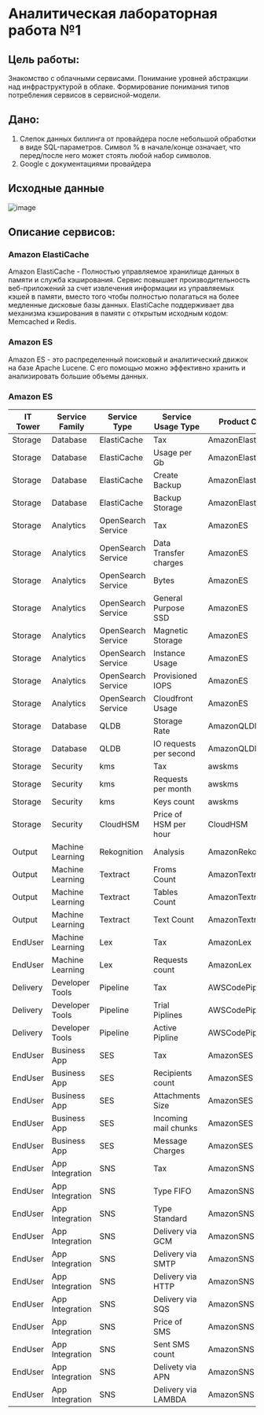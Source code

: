 # Аналитическая лабораторная работа №1

## Цель работы:

Знакомство с облачными сервисами. Понимание уровней абстракции над инфраструктурой в облаке. Формирование понимания типов потребления сервисов в сервисной-модели.


## Дано:

1. Слепок данных биллинга от провайдера после небольшой обработки в виде SQL-параметров. Символ % в начале/конце означает, что перед/после него может стоять любой набор символов.
2. Google с документациями провайдера

## Исходные данные
![image](https://github.com/GlebKom/otche-nash-Izhe-esi-na-nebesi/assets/57949970/de48e42b-d1bf-4694-894b-104efecbb99e)



## Описание сервисов:

### Amazon ElastiCache
Amazon ElastiCache - Полностью управляемое хранилище данных в памяти и служба кэширования. Сервис повышает производительность веб-приложений за счет извлечения информации из управляемых кэшей в памяти, вместо того чтобы полностью полагаться на более медленные дисковые базы данных. ElastiCache поддерживает два механизма кэширования в памяти с открытым исходным кодом: Memcached и Redis.


### Amazon ES
Amazon ES - это распределенный поисковый и аналитический движок на базе Apache Lucene. С его помощью можно эффективно хранить и анализировать большие объемы данных.

### Amazon ES


| IT Tower           | Service Family        | Service Type           | Service Usage Type       | Product Code          | Usage Type                   | [lineItem/Operation]          | lineItem/LineItemDescription         |
|--------------------|-----------------------|------------------------|--------------------------|-----------------------|------------------------------|-------------------------------|-------------------------------------|
| Storage            | Database              | ElastiCache            | Tax                      | AmazonElastiCache     |                              | Tax%                          |                                   |
| Storage            | Database              | ElastiCache            | Usage per Gb              | AmazonElastiCache     | %NodeUsage:cache%            |                               |                                   |
| Storage            | Database              | ElastiCache            | Create Backup             | AmazonElastiCache     | %CreateCacheSnapshot%       |                               |                                   |
| Storage            | Database              | ElastiCache            | Backup Storage            | AmazonElastiCache     | %ElastiCache:BackupUsage     |                               |                                   |
| Storage            | Analytics             | OpenSearch Service      | Tax                      | AmazonES              |                              | Tax%                          |                                   |
| Storage            | Analytics             | OpenSearch Service      | Data Transfer charges     | AmazonES              | %DataTransfer%Bytes          |                               |                                   |
| Storage            | Analytics             | OpenSearch Service      | Bytes                    | AmazonES              | %AWS%Bytes                   |                               |                                   |
| Storage            | Analytics             | OpenSearch Service      | General Purpose SSD       | AmazonES              | %ES:GP2-Storage%             |                               |                                   |
| Storage            | Analytics             | OpenSearch Service      | Magnetic Storage          | AmazonES              | %ES:Magnetic-Storage         |                               |                                   |
| Storage            | Analytics             | OpenSearch Service      | Instance Usage            | AmazonES              | %ESInstance%                 |                               |                                   |
| Storage            | Analytics             | OpenSearch Service      | Provisioned IOPS           | AmazonES              | %PIOPS%                      |                               |                                   |
| Storage            | Analytics             | OpenSearch Service      | Cloudfront Usage          | AmazonES              | %CloudFront%                 |                               |                                   |
| Storage            | Database              | QLDB                   | Storage Rate              | AmazonQLDB            | %Storage                     |                               |                                   |
| Storage            | Database              | QLDB                   | IO requests per second    | AmazonQLDB            | %IO-Request                  |                               |                                   |
| Storage            | Security              | kms                    | Tax                      | awskms                |                              | Tax%                          |                                   |
| Storage            | Security              | kms                    | Requests per month        | awskms                | %KMS-Requests                |                               |                                   |
| Storage            | Security              | kms                    | Keys count                | awskms                | %KMS-Keys                    |                               |                                   |
| Storage            | Security              | CloudHSM                | Price of HSM per hour     | CloudHSM              | %CloudHSM%                   |                               |                                   |
| Output             | Machine Learning      | Rekognition            | Analysis                 | AmazonRekognition     |                              |                               |                                   |
| Output             | Machine Learning      | Textract                | Froms Count               | AmazonTextract        | %FormsPagesProcessed         |                               |                                   |
| Output             | Machine Learning      | Textract                | Tables Count              | AmazonTextract        | %TablesPagesProcessed        |                               |                                   |
| Output             | Machine Learning      | Textract                | Text Count                | AmazonTextract        | %TextPagesProcessed          |                               |                                   |
| EndUser            | Machine Learning      | Lex                    | Tax                      | AmazonLex             |                              | Tax%                          |                                   |
| EndUser            | Machine Learning      | Lex                    | Requests count            | AmazonLex             | %Req%                        |                               |                                   |
| Delivery           | Developer Tools       | Pipeline               | Tax                      | AWSCodePipeline       |                              | Tax%                          |                                   |
| Delivery           | Developer Tools       | Pipeline               | Trial Piplines            | AWSCodePipeline       | %trialPipeline%              |                               |                                   |
| Delivery           | Developer Tools       | Pipeline               | Active Pipline            | AWSCodePipeline       | %activePipeline%             |                               |                                   |
| EndUser            | Business App          | SES                    | Tax                      | AmazonSES             |                              | Tax%                          |                                   |
| EndUser            | Business App          | SES                    | Recipients count          | AmazonSES             | %Recipients%                 |                               |                                   |
| EndUser            | Business App          | SES                    | Attachments Size          | AmazonSES             | %AttachmentsSize-Bytes        |                               |                                   |
| EndUser            | Business App          | SES                    | Incoming mail chunks      | AmazonSES             | %ReceivedChunk%              |                               |                                   |
| EndUser            | Business App          | SES                    | Message Charges           | AmazonSES             | %Message%                    |                               |                                   |
| EndUser            | App Integration       | SNS                    | Tax                      | AmazonSNS             |                              | Tax%                          |                                   |
| EndUser            | App Integration       | SNS                    | Type FIFO                 | AmazonSNS             | %Requests-Tier1              |                               |                                   |
| EndUser            | App Integration       | SNS                    | Type Standard             | AmazonSNS             | %Requests-Tier2              |                               |                                   |
| EndUser            | App Integration       | SNS                    | Delivery via GCM          | AmazonSNS             | %DeliveryAttempts-GCM        |                               |                                   |
| EndUser            | App Integration       | SNS                    | Delivery via SMTP          | AmazonSNS             | %DeliveryAttempts-SMTP       |                               |                                   |
| EndUser            | App Integration       | SNS                    | Delivery via HTTP          | AmazonSNS             | %DeliveryAttempts-HTTP       |                               |                                   |
| EndUser            | App Integration       | SNS                    | Delivery via SQS           | AmazonSNS             | %DeliveryAttempts-SQS        |                               |                                   |
| EndUser            | App Integration       | SNS                    | Price of SMS               | AmazonSNS             | %SMS-Price%                  |                               |                                   |
| EndUser            | App Integration       | SNS                    | Sent SMS count            | AmazonSNS             | %SMS-Sent%                   |                               |                                   |
| EndUser            | App Integration       | SNS                    | Delivety via APN          | AmazonSNS             | %DeliveryAttempts-APNS%      |                               |                                   |
| EndUser            | App Integration       | SNS                    | Delivery via LAMBDA        | AmazonSNS             | %DeliveryAttempts-LAMBDA     |                               |                                   |
